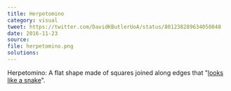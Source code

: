 ```yaml
---
title: Herpetomino
category: visual
tweet: https://twitter.com/DavidKButlerUoA/status/801238289634050048
date: 2016-11-23
source: 
file: herpetomino.png
solutions: 
---
```

Herpetomino: A flat shape made of squares joined along edges that "[looks like a snake](https://en.wikipedia.org/wiki/Snake_(video_game_genre))".
